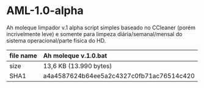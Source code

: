 # AML-1.0-alpha
Ah moleque limpador v.1 alpha
script simples baseado no CCleaner (porém incrivelmente leve) e somente para limpeza diária/semanal/mensal do sistema operacional/parte física do HD.

file name|Ah moleque v.1.0.bat
:---|:---
size|13,6 KB (13.990 bytes)
SHA1|a4a4587624b64ee5a2c4327c0fb71ac76514c420
